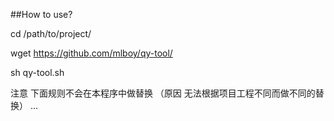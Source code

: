 ##How to use?

cd /path/to/project/

wget https://github.com/mlboy/qy-tool/

sh qy-tool.sh

注意
    下面规则不会在本程序中做替换 （原因 无法根据项目工程不同而做不同的替换）
...

